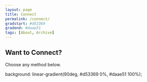 ```yaml
---
layout: page
title: Connect
permalink: /connect/
gradstart: #d53369
gradend: #daae51
tags: [About, Archive]
---
```


## Want to Connect?

Choose any method below.

background: linear-gradient(90deg, #d53369 0%, #daae51 100%);

